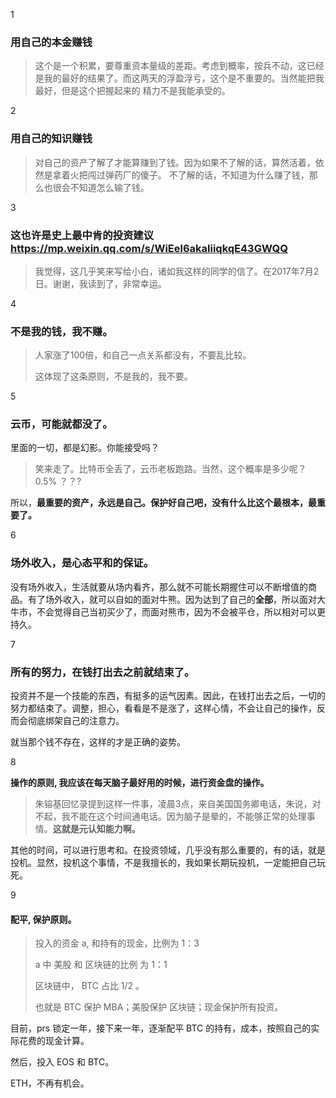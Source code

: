 1
### 用自己的本金赚钱
> 这个是一个积累，要尊重资本量级的差距。考虑到概率，按兵不动，这已经是我的最好的结果了。而这两天的浮盈浮亏，这个是不重要的。当然能把我最好，但是这个把握起来的
> 精力不是我能承受的。
>

2
### 用自己的知识赚钱
> 对自己的资产了解了才能算赚到了钱。因为如果不了解的话，算然活着，依然是拿着火把闯过弹药厂的傻子。
> 不了解的话，不知道为什么赚了钱，那么也很会不知道怎么输了钱。
>

3

### 这也许是史上最中肯的投资建议 https://mp.weixin.qq.com/s/WiEel6akaliiqkqE43GWQQ
> 我觉得，这几乎笑来写给小白，诸如我这样的同学的信了。在2017年7月2日。谢谢，我读到了，非常幸运。

4

### 不是我的钱，我不赚。

> 人家涨了100倍，和自己一点关系都没有，不要乱比较。
>
> 这体现了这条原则，不是我的，我不要。

5

### 云币，可能就都没了。

里面的一切，都是幻影。你能接受吗？

>  笑来走了。比特币全丢了，云币老板跑路。当然，这个概率是多少呢？0.5% ？？?

所以，**最重要的资产，永远是自己。保护好自己吧，没有什么比这个最根本，最重要了。**

6

### 场外收入，是心态平和的保证。

没有场外收入，生活就要从场内看齐，那么就不可能长期握住可以不断增值的商品。有了场外收入，就可以自如的面对牛熊。因为达到了自己的**全部**，所以面对大牛市，不会觉得自己当初买少了，而面对熊市，因为不会被平仓，所以相对可以更持久。

7

### 所有的努力，在钱打出去之前就结束了。

投资并不是一个技能的东西，有挺多的运气因素。因此，在钱打出去之后，一切的努力都结束了。调整，担心，看看是不是涨了，这样心情，不会让自己的操作，反而会彻底绑架自己的注意力。

就当那个钱不存在，这样的才是正确的姿势。

8

**操作的原则, 我应该在每天脑子最好用的时候，进行资金盘的操作。**

> 朱镕基回忆录提到这样一件事，凌晨3点，来自美国国务卿电话，朱说，对不起，我不能在这个时间通电话。因为脑子是晕的，不能够正常的处理事情。**这就是元认知能力啊。**

其他的时间，可以进行思考和。在投资领域，几乎没有那么重要的，有的话，就是投机。显然，投机这个事情，不是我擅长的，我如果长期玩投机，一定能把自己玩死。

9

#### 配平,  保护原则。

> 投入的资金 a, 和持有的现金，比例为 1：3
>
> a 中 美股 和 区块链的比例 为 1：1
>
> 区块链中， BTC 占比 1/2 。 
>
> 也就是 BTC 保护 MBA；美股保护 区块链；现金保护所有投资。

目前，prs 锁定一年，接下来一年，逐渐配平 BTC 的持有，成本，按照自己的实际花费的现金计算。

然后，投入 EOS 和 BTC。

ETH，不再有机会。